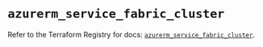 # `azurerm_service_fabric_cluster`

Refer to the Terraform Registry for docs: [`azurerm_service_fabric_cluster`](https://registry.terraform.io/providers/hashicorp/azurerm/3.113.0/docs/resources/service_fabric_cluster).
